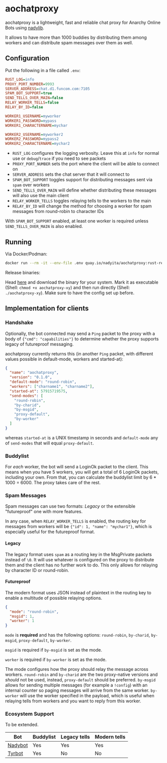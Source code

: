 # aochatproxy

aochatproxy is a lightweight, fast and reliable chat proxy for Anarchy Online Bots using [nadylib](https://github.com/Nadybot/nadylib).

It allows to have more than 1000 buddies by distributing them among workers and can distribute spam messages over them as well.

## Configuration

Put the following in a file called `.env`:

```ini
RUST_LOG=info
PROXY_PORT_NUMBER=9993
SERVER_ADDRESS=chat.d1.funcom.com:7105
SPAM_BOT_SUPPORT=true
SEND_TELLS_OVER_MAIN=false
RELAY_WORKER_TELLS=false
RELAY_BY_ID=false

WORKER1_USERNAME=myworker
WORKER1_PASSWORD=mypass
WORKER1_CHARACTERNAME=mychar

WORKER2_USERNAME=myworker2
WORKER2_PASSWORD=mypass2
WORKER2_CHARACTERNAME=mychar2
```

- `RUST_LOG` configures the logging verbosity. Leave this at `info` for normal use or `debug`/`trace` if you need to see packets
- `PROXY_PORT_NUMBER` sets the port where the client will be able to connect on
- `SERVER_ADDRESS` sets the chat server that it will connect to
- `SPAM_BOT_SUPPORT` toggles support for distributing messages sent via `spam` over workers
- `SEND_TELLS_OVER_MAIN` will define whether distributing these messages will also use the main client
- `RELAY_WORKER_TELLS` toggles relaying tells to the workers to the main
- `RELAY_BY_ID` will change the method for choosing a worker for spam messages from round-robin to character IDs

With `SPAM_BOT_SUPPORT` enabled, at least one worker is required unless `SEND_TELLS_OVER_MAIN` is also enabled.

## Running

Via Docker/Podman:

```bash
docker run --rm -it --env-file .env quay.io/nadyita/aochatproxy:rust-rewrite
```

Release binaries:

Head [here](https://github.com/Nadybot/aochatproxy/releases/latest) and download the binary for your system. Mark it as executable (Shell: `chmod +x aochatproxy-xy`) and then run directly (Shell: `./aochatproxy-xy`). Make sure to have the config set up before.

## Implementation for clients

### Handshake

Optionally, the bot connected may send a `Ping` packet to the proxy with a body of `{"cmd": "capabilities"}` to determine whether the proxy supports legacy of futureproof messaging.

aochatproxy currently returns this (in another `Ping` packet, with different values possible in default-mode, workers and started-at):

```json
{
  "name": "aochatproxy",
  "version": "0.1.0",
  "default-mode": "round-robin",
  "workers": ["charname1", "charname2"],
  "started-at": 57915719575,
  "send-modes": [
    "round-robin",
    "by-charid",
    "by-msgid",
    "proxy-default",
    "by-worker"
  ]
}
```

whereas `started-at` is a UNIX timestamp in seconds and `default-mode` any of `send-modes` that will equal `proxy-default`.

### Buddylist

For _each_ worker, the bot will send a LoginOk packet to the client. This means when you have 5 workers, you will get a total of 6 LoginOk packets, including your own. From that, you can calculate the buddylist limit by 6 \* 1000 = 6000. The proxy takes care of the rest.

### Spam Messages

Spam messages can use two formats: _Legacy_ or the extensible "futureproof" one with more features.

In any case, when `RELAY_WORKER_TELLS` is enabled, the routing key for messages from workers will be `{"id": 1, "name": "mychar1"}`, which is especially useful for the futureproof format.

#### Legacy

The legacy format uses `spam` as a routing key in the MsgPrivate packets instead of `\0`. It will use whatever is configured on the proxy to distribute them and the client has no further work to do. This only allows for relaying by character ID or round-robin.

#### Futureproof

The modern format uses JSON instead of plaintext in the routing key to enable a multitude of possible relaying options.

```json
{
  "mode": "round-robin",
  "msgid": 1,
  "worker": 1
}
```

`mode` is **required** and has the following options: `round-robin`, `by-charid`, `by-msgid`, `proxy-default`, `by-worker`.

`msgid` is required if `by-msgid` is set as the mode.

`worker` is required if `by-worker` is set as the mode.

The mode configures how the proxy should relay the message across workers. `round-robin` and `by-charid` are the two proxy-native versions and _should_ not be used, instead, `proxy-default` should be preferred. `by-msgid` allows for sending multiple messages (for example a `!config`) with an internal counter so paging messages will arrive from the same worker. `by-worker` will use the worker specified in the payload, which is useful when relaying tells from workers and you want to reply from this worker.

### Ecosystem Support

To be extended.

| Bot                                           | Buddylist | Legacy tells | Modern tells |
| --------------------------------------------- | --------- | ------------ | ------------ |
| [Nadybot](https://github.com/Nadybot/Nadybot) | Yes       | Yes          | Yes          |
| [Tyrbot](https://github.com/Budabot/Tyrbot)   | Yes       | No           | No           |

